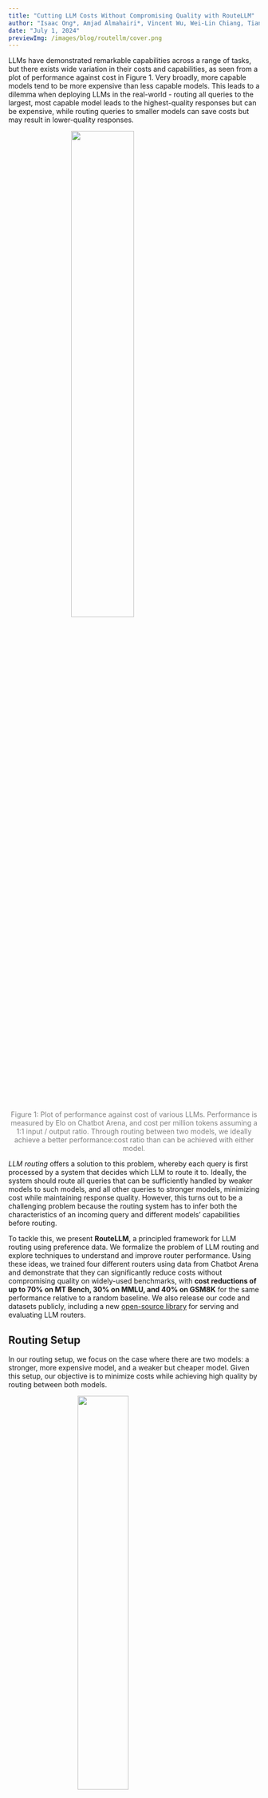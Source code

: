 ```yaml
---
title: "Cutting LLM Costs Without Compromising Quality with RouteLLM"
author: "Isaac Ong*, Amjad Almahairi*, Vincent Wu, Wei-Lin Chiang, Tianhao Wu, Joseph E. Gonzalez, M Waleed Kadous, Ion Stoica"
date: "July 1, 2024"
previewImg: /images/blog/routellm/cover.png
---
```


LLMs have demonstrated remarkable capabilities across a range of tasks, but there exists wide variation in their costs and capabilities, as seen from a plot of performance against cost in Figure 1. Very broadly, more capable models tend to be more expensive than less capable models. This leads to a dilemma when deploying LLMs in the real-world - routing all queries to the largest, most capable model leads to the highest-quality responses but can be expensive, while routing queries to smaller models can save costs but may result in lower-quality responses.

<img src="/images/blog/routellm/main.png" style="display:block; margin-top: auto; margin-left: auto; margin-right: auto; margin-bottom: auto; width: 50%"></img>

<p style="color:gray; text-align: center;">Figure 1: Plot of performance against cost of various LLMs. Performance is measured by Elo on Chatbot Arena, and cost per million tokens assuming a 1:1 input / output ratio. Through routing between two models, we ideally achieve a better performance:cost ratio than can be achieved with either model.</p>

*LLM routing* offers a solution to this problem, whereby each query is first processed by a system that decides which LLM to route it to. Ideally, the system should route all queries that can be sufficiently handled by weaker models to such models, and all other queries to stronger models, minimizing cost while maintaining response quality. However, this turns out to be a challenging problem because the routing system has to infer both the characteristics of an incoming query and different models’ capabilities before routing.

To tackle this, we present **RouteLLM**, a principled framework for LLM routing using preference data. We formalize the problem of LLM routing and explore techniques to understand and improve router performance. Using these ideas, we trained four different routers using data from Chatbot Arena and demonstrate that they can significantly reduce costs without compromising quality on widely-used benchmarks, with **cost reductions of up to 70% on MT Bench, 30% on MMLU, and 40% on GSM8K** for the same performance relative to a random baseline. We also release our code and datasets publicly, including a new [open-source library](https://github.com/lm-sys/RouteLLM) for serving and evaluating LLM routers.

## Routing Setup

In our routing setup, we focus on the case where there are two models: a stronger, more expensive model, and a weaker but cheaper model. Given this setup, our objective is to minimize costs while achieving high quality by routing between both models.

<img src="/images/blog/routellm/metrics.png" style="display:block; margin-top: auto; margin-left: auto; margin-right: auto; margin-bottom: auto; width: 45%"></img>


<p style="color:gray; text-align: center;">Figure 2: Random router performance on MT Bench</p>

This is best understood through Figure 2, which represents the performance of a router that randomly routes between the two models on MT Bench. Specifically, we route between GPT-4 and Mixtral 8x7B here, with the performance of these two models denoted by the red and grey dotted lines. Similar to this, for any router, we can plot a graph of its performance against the number of the calls made to GPT-4 (which is representative of the cost incurred since GPT-4 cost is dominant).

To train our routers, we use *preference data*, which each consists of a prompt and a comparison between the response quality of two models on that prompt i.e. this could be a win for the first model, a win for the second model, or a tie. Using preference data allows us to learn about the strengths and weaknesses of different models and how they relate to user queries, which we believe is effective for training routers. For our base dataset, we utilize data obtained from [Chatbot Arena](http://chat.lmsys.org). We also investigate *data augmentation* to further improve routing performance by using both golden-label datasets and a LLM judge to expand the pool of preference data.

We trained four routers using a mix of data from Chatbot Arena and data augmentation:
- A similarity-weighted (SW) ranking router that performs a “weighted Elo calculation” drawing inspiration from Chatbot Arena
- A matrix factorization model that learns a scoring function for how well a model can answer a prompt
- A BERT classifier that predicts which model can provide a better response for a prompt
- A causal LLM classifier that also predicts which model can provide a better response for a prompt

## Results

We evaluated these routers on three popular benchmarks: [MT Bench](https://arxiv.org/abs/2306.05685), [MMLU](https://arxiv.org/abs/2009.03300), and [GSM8K](https://arxiv.org/abs/2110.14168), presenting results for MT Bench and MMLU below. For evaluation, we route between `gpt-4-1106-preview` as our strong model and `mixtral-8x7b-instruct-v0.1` as our weak model. We use the random router from before as our baseline.

<br />
<figure style="text-align: center">
<img src="/images/blog/routellm/unaugmented-mt-bench.png" style="display:inline; margin-top: auto; margin-left: auto; margin-right: auto; margin-bottom: auto; width: 45%"></img>
<img src="/images/blog/routellm/augmented-mt-bench.png" style="display:inline; margin-top: auto; margin-left: auto; margin-right: auto; margin-bottom: auto; width: 45%"></img>
</figure>

<p style="color:gray; text-align: center;">Figure 3: Router performance on MT Bench (left) trained only on Arena data (right) trained on Arena data augmented using a LLM judge.</p>

Figure 3 displays the performance of our routers on MT Bench. For routers trained only on the Arena dataset, we observe strong performance for both matrix factorization and SW ranking, with both routers performing better than the random router across all metrics. Notably, matrix factorization is able to achieve 50% of the performance gap between GPT-4 and Mixtral with an approximately 50% cost reduction as compared to the baseline.

Augmenting the Arena data using an LLM judge leads to significant improvements across all routers. When trained on this augmented dataset, matrix factorization is again the best-performing router, with the cost required to achieve 50% of the performance gap further halved, meaning that we are able to achieve the same performance as our random baseline with only about 25% of the cost.

<br />
<figure style="text-align: center">
<img src="/images/blog/routellm/unaugmented-mmlu.png" style="display:inline; margin-top: auto; margin-left: auto; margin-right: auto; margin-bottom: auto; width: 45%"></img>
<img src="/images/blog/routellm/augmented-mmlu.png" style="display:inline; margin-top: auto; margin-left: auto; margin-right: auto; margin-bottom: auto; width: 45%"></img>
</figure>


<p style="color:gray; text-align: center;">Figure 4: Router performance on MMLU (left) trained only on Arena data (right) trained on Arena data augmented using golden-label data from the MMLU validation split.</p>

Conversely, on MMLU in Figure 4, all routers perform poorly at a near-random level when trained only on Arena dataset, which we attribute to most MMLU questions being out-of-distribution. However, augmenting the training dataset using golden-label data from the MMLU validation split leads to significant performance improvements across all routers, with our best-performing causal LLM router now requiring about 30% less cost as compared to the baseline to achieve 50% of the performance gap between GPT-4 and Mixtral. Importantly, this augmented dataset of approximately 1500 samples represents less than 2% of the overall training data, demonstrating the effectiveness of data augmentation even when the number of samples is small.

### Generalizing to Other Models

While we route between GPT-4 and Mixtral for the above evaluations, to demonstrate the generalizability of our framework, we also present MT Bench results when routing between Claude 3 Opus and Llama 3 8B. Importantly, we use the same routers *without any retraining*, and responses from Claude 3 Opus and Llama 3 8B are not present in our training data.

<br />
<img src="/images/blog/routellm/mt-bench-claude-llama.png" style="display:block; margin-top: auto; margin-left: auto; margin-right: auto; margin-bottom: auto; width: 45%"></img>

<p style="color:gray; text-align: center;">Figure 6: Router performance on MT Bench when routed to Claude 3 Opus and Llama 3 8B.</p>

Even when the model pair is replaced, we observe strong results across all existing routers on MT Bench in Figure 6, with performance comparable to our original model pair. These results suggest that our routers have learned some common characteristics of problems that can distinguish between strong and weak models, which generalize to new strong and weak model pairs without additional training.

### Independent Benchmarks

<br />
<figure style="text-align: center">
<img src="/images/blog/routellm/indep-benchmarks-llama.png" style="display:inline; margin-top: auto; margin-left: auto; margin-right: auto; margin-bottom: auto; width: 46%"></img>
<img src="/images/blog/routellm/indep-benchmarks.png" style="display:inline; margin-top: auto; margin-left: auto; margin-right: auto; margin-bottom: auto; width: 45%"></img>
</figure>

<p style="color:gray; text-align: center;">Figure 7: Comparison of our router against existing routing systems on MT Bench (left) using gpt-4-turbo-2024-04-09 and llama-2-70b-chat (right) using gpt-4-turbo-2024-04-09 and mixtral-8x7b-instruct-v0.1 </p>

In Figure 7, we also report the performance of our best-performing routers on MT Bench against [Martian](https://withmartian.com/) and [Unify AI](https://unify.ai/), two existing LLM routing products. We use `gpt-4-turbo-2024-04-09` as the strong model and `llama-2-70b-chat` or `mixtral-8x7b-instruct-v0.1` as the weak model depending on the models available. Our routers demonstrate very competitive results, achieving the same performance as these routers while being up to 40% cheaper.

## Conclusion

Our results demonstrate the ability of these routers to achieve significant cost savings while maintaining a high quality of responses across a variety of benchmarks. Our results also highlight the effectiveness of data augmentation in improving routing performance using only a small amount of data, offering a scalable path towards improving routing performance for real-world use cases.

Based on our learnings from this research, we have released an open-source framework for serving and evaluating routers on [GitHub](https://github.com/lm-sys/RouteLLM). We are also releasing all our routers and datasets on [HuggingFace](https://huggingface.co/routellm) for public use.

We are excited to see what you build on top of this! Please let us know if you face any issues or have any suggestions. For the full details, please refer to our [arXiv](https://arxiv.org/abs/2406.18665) paper.

## Acknowledgements
				
We are grateful to Tyler Griggs for his valuable feedback on this post.
			
## Citations

```
@misc{ong2024routellmlearningroutellms,
      title={RouteLLM: Learning to Route LLMs with Preference Data}, 
      author={Isaac Ong and Amjad Almahairi and Vincent Wu and Wei-Lin Chiang and Tianhao Wu and Joseph E. Gonzalez and M Waleed Kadous and Ion Stoica},
      year={2024},
      eprint={2406.18665},
      archivePrefix={arXiv},
      primaryClass={cs.LG},
      url={https://arxiv.org/abs/2406.18665}, 
}

@misc{chiang2024chatbot,
    title={Chatbot Arena: An Open Platform for Evaluating LLMs by Human Preference},
    author={Wei-Lin Chiang and Lianmin Zheng and Ying Sheng and Anastasios Nikolas Angelopoulos and Tianle Li and Dacheng Li and Hao Zhang and Banghua Zhu and Michael Jordan and Joseph E. Gonzalez and Ion Stoica},
    year={2024},
    eprint={2403.04132},
    archivePrefix={arXiv},
    primaryClass={cs.AI}
}

@misc{ding2024hybridllmcostefficientqualityaware,
      title={Hybrid LLM: Cost-Efficient and Quality-Aware Query Routing}, 
      author={Dujian Ding and Ankur Mallick and Chi Wang and Robert Sim and Subhabrata Mukherjee and Victor Ruhle and Laks V. S. Lakshmanan and Ahmed Hassan Awadallah},
      year={2024},
      eprint={2404.14618},
      archivePrefix={arXiv},
      primaryClass={cs.LG},
      url={https://arxiv.org/abs/2404.14618}, 
}
```
